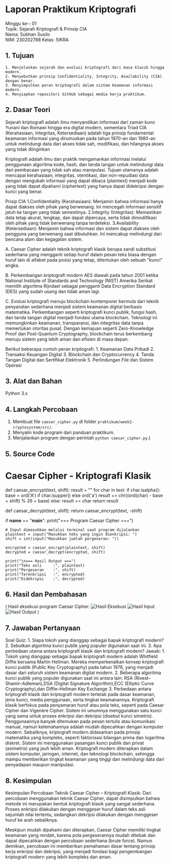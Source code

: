 # Laporan Praktikum Kriptografi
Minggu ke-: 01  
Topik: Sejarah Kriptografi & Prinsip CIA  
Nama: Subhan Susilo  
NIM: 230202788 
Kelas: 5IKRA  

## 1. Tujuan
    1. Menjelaskan sejarah dan evolusi kriptografi dari masa klasik hingga modern.
    2. Menyebutkan prinsip Confidentiality, Integrity, Availability (CIA) dengan benar.
    3. Menyimpulkan peran kriptografi dalam sistem keamanan informasi modern.
    4. Menyiapkan repositori GitHub sebagai media kerja praktikum.

## 2. Dasar Teori
Sejarah kriptografi adalah ilmu menyandikan informasi dari zaman kuno Yunani dan Romawi hingga era digital modern, sementara Triad CIA (Kerahasiaan, Integritas, Ketersediaan) adalah tiga prinsip fundamental keamanan informasi yang dirumuskan pada tahun 1970-an dan 1980-an untuk melindungi data dari akses tidak sah, modifikasi, dan hilangnya akses yang tidak diinginkan

Kriptografi adalah ilmu dan praktik mengamankan informasi melalui penggunaan algoritma kode, hash, dan tanda tangan untuk melindungi data dari pembacaan yang tidak sah atau manipulasi. Tujuan utamanya adalah mencapai kerahasiaan, integritas, otentikasi, dan non-repudiasi data dengan mengubah informasi yang dapat dibaca (plaintext) menjadi kode yang tidak dapat dipahami (ciphertext) yang hanya dapat didekripsi dengan kunci yang benar. 

Prisip CIA 
1.Confidentiality (Kerahasiaan): Menjamin bahwa informasi hanya dapat diakses oleh pihak yang berwenang. Ini mencegah informasi sensitif jatuh ke tangan yang tidak semestinya.
2.Integrity (Integritas): Memastikan data tetap akurat, lengkap, dan dapat dipercaya, serta tidak dimodifikasi oleh pihak yang tidak berwenang tanpa terdeteksi. 
3.Availability (Ketersediaan): Menjamin bahwa informasi dan sistem dapat diakses oleh pengguna yang berwenang saat dibutuhkan. Ini mencakup melindungi dari bencana alam dan kegagalan sistem. 

A. Caesar Cipher adalah teknik kriptografi klasik berupa sandi substitusi sederhana yang mengganti setiap huruf dalam pesan teks biasa dengan huruf lain di alfabet pada posisi yang tetap, ditentukan oleh sebuah "kunci" angka.

B. Perkembangan kriptografi modern AES diawali pada tahun 2001 ketika National Institute of Standards and Technology (NIST) Amerika Serikat memilih algoritma Rijndael sebagai pengganti Data Encryption Standard (DES) yang sudah usang dan tidak aman lagi.

C. Evolusi kriptografi menuju blockchain kontemporer bermula dari teknik penyandian sederhana menjadi sistem keamanan digital berbasis matematika. Perkembangan seperti kriptografi kunci publik, fungsi hash, dan tanda tangan digital menjadi fondasi utama blockchain. Teknologi ini memungkinkan keamanan, transparansi, dan integritas data tanpa memerlukan otoritas pusat. Dengan kemajuan seperti Zero-Knowledge Proof dan Post-Quantum Cryptography, blockchain terus berkembang menuju sistem yang lebih aman dan efisien di masa depan.

Berikut beberapa contoh peran kriptografi:
    1. Keamanan Data Pribadi
    2. Transaksi Keuangan Digital
    3. Blockchain dan Cryptocurrency
    4. Tanda Tangan Digital dan Sertifikat Elektronik
    5. Perlindungan File dan Sistem Operasi
## 3. Alat dan Bahan

 Python 3.x  

## 4. Langkah Percobaan

1. Membuat file `caesar_cipher.py` di folder `praktikum/week2-cryptosystem/src/`.
2. Menyalin kode program dari panduan praktikum.
3. Menjalankan program dengan perintah `python caesar_cipher.py`.)

## 5. Source Code

# Caesar Cipher - Kriptografi Klasik

def caesar_encrypt(text, shift):
    result = ""
    for char in text:
        if char.isalpha():
            base = ord('A') if char.isupper() else ord('a')
            result += chr((ord(char) - base + shift) % 26 + base)
        else:
            result += char
    return result

def caesar_decrypt(text, shift):
    return caesar_encrypt(text, -shift)
    
if __name__ == "__main__":
    print("=== Program Caesar Cipher ===")

    # Input dimasukkan melalui terminal saat program dijalankan
    plaintext = input("Masukkan teks yang ingin dienkripsi: ")
    shift = int(input("Masukkan jumlah pergeseran: "))

    encrypted = caesar_encrypt(plaintext, shift)
    decrypted = caesar_decrypt(encrypted, shift)

    print("\n=== Hasil Output ===")
    print("Teks asli     :", plaintext)
    print("Pergeseran    :", shift)
    print("Terenkripsi   :", encrypted)
    print("Didekripsi    :", decrypted)


## 6. Hasil dan Pembahasan
 
( Hasil eksekusi program Caesar Cipher:
![Hasil Eksekusi](screenshots/output.png)
![Hasil Input](screenshots/input.png)
![Hasil Output](screenshots/output.png) )

## 7. Jawaban Pertanyaan
Soal Quiz:
    1. Siapa tokoh yang dianggap sebagai bapak kriptografi modern?
    2. Sebutkan algoritma kunci publik yang populer digunakan saat ini.
    3. Apa perbedaan utama antara kriptografi klasik dan kriptografi modern?
Jawab:
    1. Tokoh yang dianggap sebagai bapak kriptografi modern adalah Whitfield Diffie bersama Martin Hellman.
Mereka memperkenalkan konsep kriptografi kunci publik (Public Key Cryptography) pada tahun 1976, yang menjadi dasar dari seluruh sistem keamanan digital modern.
    2. Beberapa algoritma kunci publik yang populer digunakan saat ini antara lain: RSA (Rivest–Shamir–Adleman),DSA (Digital Signature Algorithm),ECC (Elliptic Curve Cryptography),dan Diffie–Hellman Key Exchange
    3. Perbedaan antara kriptografi klasik dan kriptografi modern terletak pada dasar keamanan, jenis kunci, media penggunaan, serta tingkat keamanannya.
Kriptografi klasik berfokus pada penyamaran huruf atau pola teks, seperti pada Caesar Cipher dan Vigenère Cipher. Sistem ini umumnya menggunakan satu kunci yang sama untuk proses enkripsi dan dekripsi (disebut kunci simetris). Penggunaannya banyak ditemukan pada pesan tertulis atau komunikasi manual, namun kelemahannya adalah mudah dipecahkan dengan komputer modern.
Sebaliknya, kriptografi modern didasarkan pada prinsip matematika yang kompleks, seperti faktorisasi bilangan prima dan logaritma diskret. Sistem ini menggunakan pasangan kunci publik dan privat (asimetris) yang jauh lebih aman. Kriptografi modern diterapkan dalam sistem komputer, jaringan, internet, dan teknologi blockchain, sehingga mampu memberikan tingkat keamanan yang tinggi dan melindungi data dari penyadapan maupun manipulasi.

## 8. Kesimpulan
Kesimpulan Percobaan Teknik Caesar Cipher – Kriptografi Klasik:
Dari percobaan menggunakan teknik Caesar Cipher, dapat disimpulkan bahwa metode ini merupakan bentuk kriptografi klasik yang sangat sederhana. Proses enkripsi dilakukan dengan menggeser huruf dalam teks asli sejumlah nilai tertentu, sedangkan dekripsi dilakukan dengan menggeser huruf ke arah sebaliknya.

Meskipun mudah dipahami dan diterapkan, Caesar Cipher memiliki tingkat keamanan yang rendah, karena pola pergeserannya mudah ditebak dan dapat dipecahkan dengan percobaan sederhana (brute force). Namun demikian, percobaan ini memberikan pemahaman dasar tentang prinsip kerja enkripsi dan dekripsi, yang menjadi fondasi bagi pengembangan kriptografi modern yang lebih kompleks dan aman.

